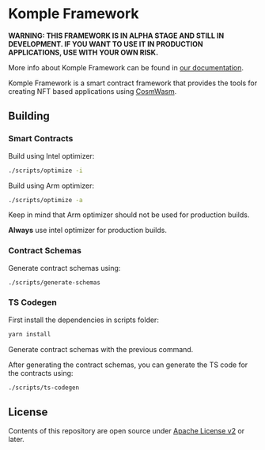 # Komple Framework

**WARNING: THIS FRAMEWORK IS IN ALPHA STAGE AND STILL IN DEVELOPMENT. IF YOU WANT TO USE IT IN PRODUCTION APPLICATIONS, USE WITH YOUR OWN RISK.**

More info about Komple Framework can be found in [our documentation](https://docs.komple.io/komple-framework/overview).

Komple Framework is a smart contract framework that provides the tools for creating NFT based applications using [CosmWasm](https://cosmwasm.com).

## Building

### Smart Contracts

Build using Intel optimizer:

```bash
./scripts/optimize -i
```

Build using Arm optimizer:

```bash
./scripts/optimize -a
```

Keep in mind that Arm optimizer should not be used for production builds. 

**Always** use intel optimizer for production builds.

### Contract Schemas

Generate contract schemas using:

```bash
./scripts/generate-schemas
```

### TS Codegen

First install the dependencies in scripts folder:

```bash
yarn install
```

Generate contract schemas with the previous command.

After generating the contract schemas, you can generate the TS code for the contracts using:

```bash
./scripts/ts-codegen
```

## License

Contents of this repository are open source under [Apache License v2](https://www.apache.org/licenses/LICENSE-2.0) or later.
